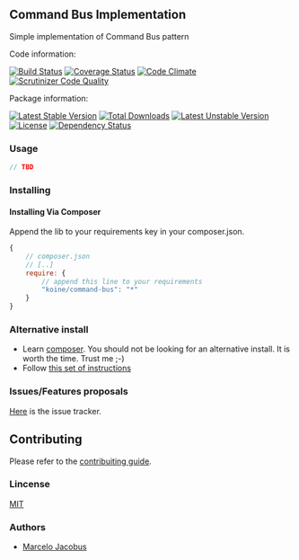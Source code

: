 Command Bus Implementation
------------------------------------

Simple implementation of Command Bus pattern

Code information:

[![Build Status](https://travis-ci.org/koinephp/CommandBus.png?branch=master)](https://travis-ci.org/koinephp/CommandBus)
[![Coverage Status](https://coveralls.io/repos/koinephp/CommandBus/badge.svg?branch=master)](https://coveralls.io/r/koinephp/CommandBus?branch=master)
[![Code Climate](https://codeclimate.com/github/koinephp/CommandBus.png)](https://codeclimate.com/github/koinephp/CommandBus)
[![Scrutinizer Code Quality](https://scrutinizer-ci.com/g/koinephp/CommandBus/badges/quality-score.png?b=master)](https://scrutinizer-ci.com/g/koinephp/CommandBus/?branch=master)

Package information:

[![Latest Stable Version](https://poser.pugx.org/koine/command-bus/v/stable.svg)](https://packagist.org/packages/koine/command-bus)
[![Total Downloads](https://poser.pugx.org/koine/command-bus/downloads.svg)](https://packagist.org/packages/koine/command-bus)
[![Latest Unstable Version](https://poser.pugx.org/koine/command-bus/v/unstable.svg)](https://packagist.org/packages/koine/command-bus)
[![License](https://poser.pugx.org/koine/command-bus/license.svg)](https://packagist.org/packages/koine/command-bus)
[![Dependency Status](https://gemnasium.com/koine/command-bus.png)](https://gemnasium.com/koine/command-bus)


### Usage

```php
// TBD
```
### Installing

#### Installing Via Composer
Append the lib to your requirements key in your composer.json.

```javascript
{
    // composer.json
    // [..]
    require: {
        // append this line to your requirements
        "koine/command-bus": "*"
    }
}
```

### Alternative install
- Learn [composer](https://getcomposer.org). You should not be looking for an alternative install. It is worth the time. Trust me ;-)
- Follow [this set of instructions](#installing-via-composer)

### Issues/Features proposals

[Here](https://github.com/koinephp/CommandBus/issues) is the issue tracker.

## Contributing

Please refer to the [contribuiting guide](https://github.com/koinephp/CommandBus/blob/master/CONTRIBUTING.md).

### Lincense
[MIT](MIT-LICENSE)

### Authors

- [Marcelo Jacobus](https://github.com/mjacobus)
